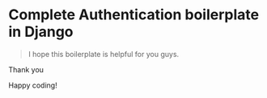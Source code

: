 # Complete Authentication boilerplate in Django

> I hope this boilerplate is helpful for you guys.

Thank you

Happy coding!